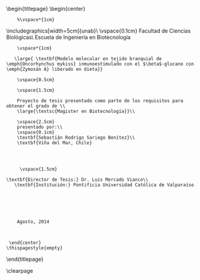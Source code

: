 
\begin{titlepage}
    \begin{center}
    
        %\vspace*{1cm}
        
\includegraphics[width=5cm]{unab}\\
\vspace{0.1cm}
Facultad de Ciencias Biológicas\\
Escuela de Ingeniería en Biotecnología

        \vspace*{1cm}
        
       \large{ \textbf{Modelo molecular en tejido branquial de \emph{Oncorhynchus mykiss} inmunoestimulado con el $\beta$-glucano con \emph{Zymosán A} liberado en dieta}}
        
        \vspace{0.5cm}
        
        \vspace{1.5cm}
 
        Proyecto de tesis presentado como parte de los requisitos para obtener el grado de \\
        \large{\textsc{Magister en Biotecnología}}\\ 
        
        \vspace{2.5cm}        
        presentado por:\\
		\vspace{0.1cm} 
        \textbf{Sebastián Rodrigo Sariego Benítez}\\
        \textbf{Viña del Mar, Chile}
		
       
             
        
         \vspace{1.5cm}
         
	\textbf{Director de Tesis:} Dr. Luis Mercado Vianco\\
       \textbf{Institución:} Pontificia Universidad Católica de Valparaíso
         
       

        
        
 
        Agosto, 2014
        
 
 
     \end{center}
    \thispagestyle{empty}
\end{titlepage} 


\clearpage
